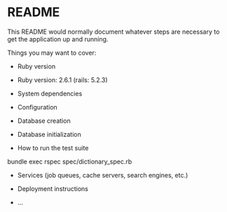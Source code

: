 # README

This README would normally document whatever steps are necessary to get the
application up and running.

Things you may want to cover:

* Ruby version
* Ruby version: 2.6.1 (rails: 5.2.3)

* System dependencies

* Configuration

* Database creation

* Database initialization

* How to run the test suite

bundle exec rspec spec/dictionary_spec.rb

* Services (job queues, cache servers, search engines, etc.)

* Deployment instructions

* ...
